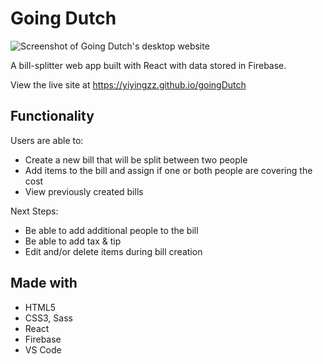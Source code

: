 # Going Dutch

![Screenshot of Going Dutch's desktop website](https://i.imgur.com/X2wwLLe.jpg)

A bill-splitter web app built with React with data stored in Firebase.

View the live site at https://yiyingzz.github.io/goingDutch

## Functionality

Users are able to:

- Create a new bill that will be split between two people
- Add items to the bill and assign if one or both people are covering the cost
- View previously created bills

Next Steps:

- Be able to add additional people to the bill
- Be able to add tax & tip
- Edit and/or delete items during bill creation

## Made with

- HTML5
- CSS3, Sass
- React
- Firebase
- VS Code
